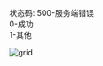 状态码: 
500-服务端错误  
0-成功  
1-其他

![grid](http://github.com/itmyhome2013/readme_add_pic/raw/master/images/nongshalie.jpg)
